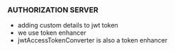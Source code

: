 ### AUTHORIZATION SERVER

- adding custom details to jwt token
- we use token enhancer
- jwtAccessTokenConverter is also a token enhancer